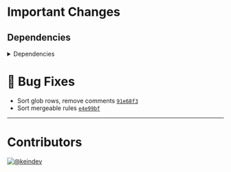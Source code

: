# Important Changes

## Dependencies

<details>
<summary>Dependencies</summary>

- Bumped **[standard-shared-config](https://www.npmjs.com/package/standard-shared-config/v/0.12.1)** from `0.12.0` to `0.12.1`

</details>

# :bug: Bug Fixes

- Sort glob rows, remove comments [`91e68f3`](https://github.com/tagproject/ts-package-shared-config/commit/91e68f3a64dbe785f55286b554ccd11f14260b97)
- Sort mergeable rules [`e4e99bf`](https://github.com/tagproject/ts-package-shared-config/commit/e4e99bfb4368596bbb9a98b241b99f3fca769e41)

---

# Contributors

[![@keindev](https://avatars.githubusercontent.com/u/4527292?v=4&s=40)](https://github.com/keindev)
